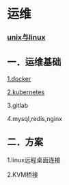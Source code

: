 # 运维

### [unix与linux](unix-linux-introduce.md)

## 一．运维基础

[1.docker](docker/index.md)

[2.kubernetes](kubernetes/index.md)

3.gitlab

4.mysql,redis,nginx

## 二．方案

1.linux远程桌面连接

2.KVM桥接